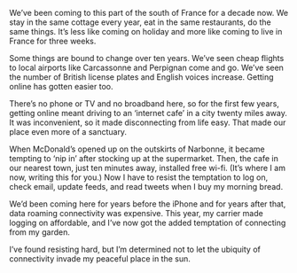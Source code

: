 

We’ve been coming to this part of the south of France for a decade now. We stay in the same cottage every
year, eat in the same restaurants, do the same things. It’s less like coming on holiday and more like coming
to live in France for three weeks.

Some things are bound to change over ten years. We’ve seen cheap flights to local airports like Carcassonne
and Perpignan come and go. We’ve seen the number of British license plates and English voices increase.
Getting online has gotten easier too.

There’s no phone or TV and no broadband here, so for the first few years, getting online meant driving to an
‘internet cafe’ in a city twenty miles away. It was inconvenient, so it made disconnecting from life easy.
That made our place even more of a sanctuary.

When McDonald’s opened up on the outskirts of Narbonne, it became tempting to ‘nip in’ after stocking up
at the supermarket. Then, the cafe in our nearest town, just ten minutes away, installed free wi-fi. (It’s
where I am now, writing this for you.) Now I have to resist the temptation to log on, check email, update
feeds, and read tweets when I buy my morning bread.

We’d been coming here for years before the iPhone and for years after that, data roaming connectivity was
expensive. This year, my carrier made logging on affordable, and I’ve now got the added temptation of
connecting from my garden.

I’ve found resisting hard, but I’m determined not to let the ubiquity of connectivity invade my peaceful
place in the sun.